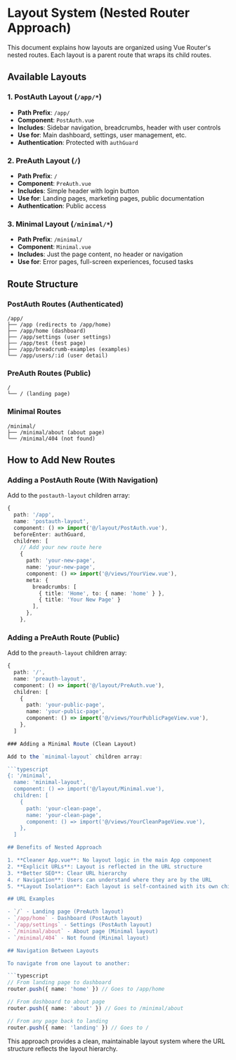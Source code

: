 # Layout System (Nested Router Approach)

This document explains how layouts are organized using Vue Router's nested routes. Each layout is a parent route that wraps its child routes.

## Available Layouts

### 1. PostAuth Layout (`/app/*`)

-   **Path Prefix**: `/app/`
-   **Component**: `PostAuth.vue`
-   **Includes**: Sidebar navigation, breadcrumbs, header with user controls
-   **Use for**: Main dashboard, settings, user management, etc.
-   **Authentication**: Protected with `authGuard`

### 2. PreAuth Layout (`/`)

-   **Path Prefix**: `/`
-   **Component**: `PreAuth.vue`
-   **Includes**: Simple header with login button
-   **Use for**: Landing pages, marketing pages, public documentation
-   **Authentication**: Public access

### 3. Minimal Layout (`/minimal/*`)

-   **Path Prefix**: `/minimal/`
-   **Component**: `Minimal.vue`
-   **Includes**: Just the page content, no header or navigation
-   **Use for**: Error pages, full-screen experiences, focused tasks

## Route Structure

### PostAuth Routes (Authenticated)

```
/app/
├── /app (redirects to /app/home)
├── /app/home (dashboard)
├── /app/settings (user settings)
├── /app/test (test page)
├── /app/breadcrumb-examples (examples)
└── /app/users/:id (user detail)
```

### PreAuth Routes (Public)

```
/
└── / (landing page)
```

### Minimal Routes

```
/minimal/
├── /minimal/about (about page)
└── /minimal/404 (not found)
```

## How to Add New Routes

### Adding a PostAuth Route (With Navigation)

Add to the `postauth-layout` children array:

```typescript
{
  path: '/app',
  name: 'postauth-layout',
  component: () => import('@/layout/PostAuth.vue'),
  beforeEnter: authGuard,
  children: [
    // Add your new route here
    {
      path: 'your-new-page',
      name: 'your-new-page',
      component: () => import('@/views/YourView.vue'),
      meta: {
        breadcrumbs: [
          { title: 'Home', to: { name: 'home' } },
          { title: 'Your New Page' }
        ],
      },
    },
```

### Adding a PreAuth Route (Public)

Add to the `preauth-layout` children array:

````typescript
{
  path: '/',
  name: 'preauth-layout',
  component: () => import('@/layout/PreAuth.vue'),
  children: [
    {
      path: 'your-public-page',
      name: 'your-public-page',
      component: () => import('@/views/YourPublicPageView.vue'),
    },
  ]

### Adding a Minimal Route (Clean Layout)

Add to the `minimal-layout` children array:

```typescript
{: '/minimal',
  name: 'minimal-layout',
  component: () => import('@/layout/Minimal.vue'),
  children: [
    {
      path: 'your-clean-page',
      name: 'your-clean-page',
      component: () => import('@/views/YourCleanPageView.vue'),
    },
  ]

## Benefits of Nested Approach

1. **Cleaner App.vue**: No layout logic in the main App component
2. **Explicit URLs**: Layout is reflected in the URL structure
3. **Better SEO**: Clear URL hierarchy
4. r Navigation**: Users can understand where they are by the URL
5. **Layout Isolation**: Each layout is self-contained with its own children

## URL Examples

- `/` - Landing page (PreAuth layout)
- `/app/home` - Dashboard (PostAuth layout)
- `/app/settings` - Settings (PostAuth layout)
- `/minimal/about` - About page (Minimal layout)
- `/minimal/404` - Not found (Minimal layout)

## Navigation Between Layouts

To navigate from one layout to another:

```typescript
// From landing page to dashboard
router.push({ name: 'home' }) // Goes to /app/home

// From dashboard to about page
router.push({ name: 'about' }) // Goes to /minimal/about

// From any page back to landing
router.push({ name: 'landing' }) // Goes to /
````

This approach provides a clean, maintainable layout system where the URL structure reflects the layout hierarchy.
